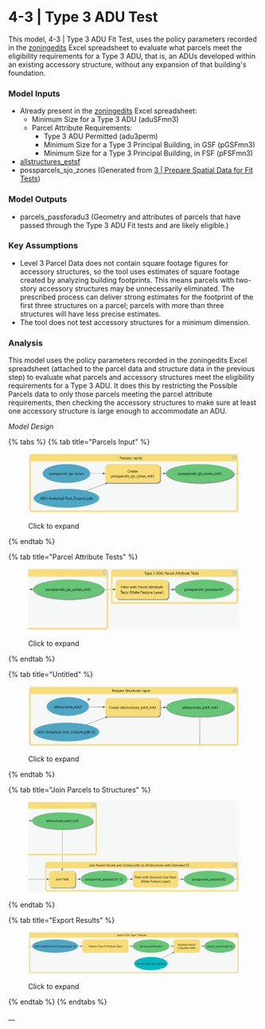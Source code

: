 # 4-3 | Type 3 ADU Test

This model, 4-3 | Type 3 ADU Fit Test, uses the policy parameters recorded in the [zoningedits](../../analysis-preparation/tabular-inputs/#tabular-inputs) Excel spreadsheet to evaluate what parcels meet the eligibility requirements for a Type 3 ADU, that is, an ADUs developed within an existing accessory structure, without any expansion of that building's foundation.

### Model Inputs

* Already present in the [zoningedits](../../analysis-preparation/tabular-inputs/) Excel spreadsheet:
  * Minimum Size for a Type 3 ADU (aduSFmn3)
  * Parcel Attribute Requirements:&#x20;
    * Type 3 ADU Permitted (adu3perm)
    * Minimum Size for a Type 3 Principal Building, in GSF (pGSFmn3)
    * Minimum Size for a Type 3 Principal Building, in FSF (pFSFmn3)
* [allstructures\_estsf](../../analysis-preparation/tabular-inputs/type-3-adus-accessory-existing.md)
* possparcels\_sjo\_zones (Generated from [3 | Prepare Spatial Data for Fit Tests](../3-or-prepare-spatial-data-for-fit-tests.md))

### Model Outputs

* parcels\_passforadu3 (Geometry and attributes of parcels that have passed through the Type 3 ADU Fit tests and are likely eligible.)&#x20;

### Key Assumptions

* Level 3 Parcel Data does not contain square footage figures for accessory structures, so the tool uses estimates of square footage created by analyzing building footprints. This means parcels with two-story accessory structures may be unnecessarily eliminated. The prescribed process can deliver strong estimates for the footprint of the first three structures on a parcel; parcels with more than three structures will have less precise estimates.
* The tool does not test accessory structures for a minimum dimension.

### Analysis

This model uses the policy parameters recorded in the zoningedits Excel spreadsheet (attached to the parcel data and structure data in the previous step) to evaluate what parcels and accessory structures meet the eligibility requirements for a Type 3 ADU. It does this by restricting the Possible Parcels data to only those parcels meeting the parcel attribute requirements, then checking the accessory structures to make sure at least one accessory structure is large enough to accommodate an ADU.&#x20;

_Model Design_

{% tabs %}
{% tab title="Parcels Input" %}
<figure><img src="../../.gitbook/assets/image (18).png" alt=""><figcaption><p>Click to expand</p></figcaption></figure>
{% endtab %}

{% tab title="Parcel Attribute Tests" %}
<figure><img src="../../.gitbook/assets/image (13).png" alt=""><figcaption><p>Click to expand</p></figcaption></figure>
{% endtab %}

{% tab title="Untitled" %}
<figure><img src="../../.gitbook/assets/image (8).png" alt=""><figcaption><p>Click to expand</p></figcaption></figure>
{% endtab %}

{% tab title="Join Parcels to Structures" %}
<figure><img src="../../.gitbook/assets/image (3) (1).png" alt=""><figcaption></figcaption></figure>
{% endtab %}

{% tab title="Export Results" %}
<figure><img src="../../.gitbook/assets/image (5).png" alt=""><figcaption><p>Click to expand</p></figcaption></figure>
{% endtab %}
{% endtabs %}

__
